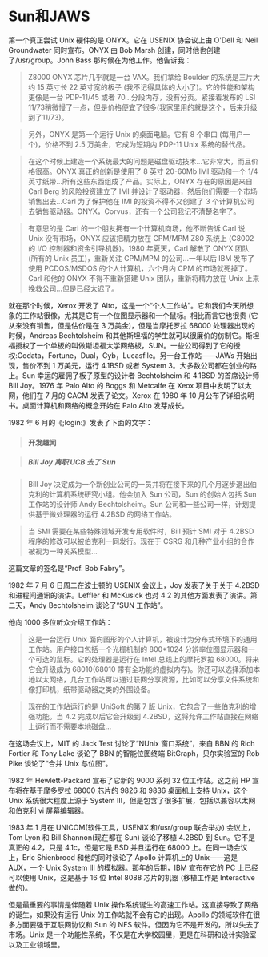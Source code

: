 # Sun和JAWS

第一个真正尝试 Unix 硬件的是 ONYX。它在 USENIX 协会议上由 O'Dell 和 Neil Groundwater 同时宣布。ONYX 由 Bob Marsh 创建，同时他也创建了/usr/group。John Bass 那时候在为他工作。他告诉我：

> Z8000 ONYX 芯片几乎就是一台 VAX。我们拿给 Boulder 的系统是三片大约 15 英寸长 22 英寸宽的板子 (我不记得具体的大小了)。它的性能和架构更像是一台 PDP-11/45 或者 70...分段内存，没有分页。紧接着发布的 LSI 11/73稍微慢了一点，但是价格便宜了很多(我家里用的就是这个，后来升级到了11/73)。

> 另外，ONYX 是第一个运行 Unix 的桌面电脑。它有 8 个串口 (每用户一个)，价格不到 2.5 万美金，它成为短期内 PDP-11 Unix 系统的替代品。

> 在这个时候上建造一个系统最大的问题是磁盘驱动技术...它非常大，而且价格很高。ONYX 真正的创新是使用了 8 英寸 20-60Mb IMI 驱动和一个 1/4 英寸纸带...所有这些东西组成了产品。实际上，ONYX 存在的原因是来自 Carl Berg 的风险投资建立了 IMI 并设计了驱动器，然后他们需要一个市场销售出去...Carl 为了保护他在 IMI 的投资不得不又创建了 3 个计算机公司去销售驱动器。ONYX，Corvus，还有一个公司我记不清楚名字了。

> 有意思的是 Carl 的一个朋友拥有一个计算机商场，他不断告诉 Carl 说 Unix 没有市场，ONYX 应该把精力放在 CPM/MPM Z80 系统上 (C8002 的 I/O 控制器和资金引导机器)。1980 年夏天，Carl 解散了 ONYX 团队 (所有的 Unix 员工)，重新关注 CPM/MPM 的公司...一年以后 IBM 发布了使用 PCDOS/MSDOS 的个人计算机，六个月内 CPM 的市场就死掉了。Carl 和他的 ONYX 不得不重新搭建 Unix 团队，重新将精力放在 Unix 上来挽救公司...但是已经太迟了。

就在那个时候，Xerox 开发了 Alto，这是一个“个人工作站”。它和我们今天所想象的工作站很像，尤其是它有一个位图显示器和一个鼠标。相比而言它也很贵 (它从来没有销售，但是估价是在 3 万美金)，但是当摩托罗拉 68000 处理器出现的时候，Andreas Bechtolsheim 和其他斯坦福的学生就可以很廉价的仿制它。斯坦福授权了一个单板的叫做斯坦福大学网络板，SUN。一些公司得到了它的授权:Codata，Fortune，Dual，Cyb，Lucasfile。另一台工作站——JAWs 开始出现，售价不到 1 万美元，运行 4.1BSD 或者 System 3。大多数公司都在创业的路上。Sun 幸运的雇佣了板子原型的设计者 Bechtolsheim 和 4.1BSD 的首席设计师 Bill Joy。1976 年 Palo Alto 的 Boggs 和 Metcalfe 在 Xeox 项目中发明了以太网，他们在 7 月的 CACM 发表了论文。Xerox 在 1980 年 10 月公布了详细说明书。桌面计算机和网络的概念开始在 Palo Alto 发芽成长。

1982 年 6 月的《;login:》发表了下面的文字：

> #### 开发趣闻

> ##### Bill Joy 离职 UCB 去了 Sun

> Bill Joy 决定成为一个新创业公司的一员并将在接下来的几个月逐步退出伯克利的计算机系统研究小组。他会加入 Sun 公司，Sun 的创始人包括 Sun 工作站的设计师 Andy Bechtolsheim。Sun 公司和一些公司一样，计划提供基于微处理器的运行 4.2BSD 的网络工作站。

> 当 SMI 需要在某些特殊领域开发专用软件时，Bill 预计 SMI 对于 4.2BSD 程序的修改可以被伯克利一同发行。现在于 CSRG 和几种产业小组的合作被视为一种关系模型...

这篇文章的签名是“Prof. Bob Fabry”。

1982 年 7 月 6 日周二在波士顿的 USENIX 会议上，Joy 发表了关于关于 4.2BSD 和进程间通讯的演讲。Leffler 和 McKusick 也对 4.2 的其他方面发表了演讲。第二天，Andy Bechtolsheim 谈论了“SUN 工作站”。

他向 1000 多位听众介绍工作站：

> 这是一台运行 Unix 面向图形的个人计算机，被设计为分布式环境下的通用工作站。用户接口包括一个光栅机制的 800\*1024 分辨率位图显示器和一个可选的鼠标。它的处理器是运行在 Intel 总线上的摩托罗拉 68000。将来它会升级成为 68010(68010 带有全功能的虚拟内存)。你还可以选择添加本地以太网络，几台工作站可以通过联网分享资源，比如可以分享文件系统和像打印机，纸带驱动器之类的外围设备。

> 现在的工作站运行的是 UniSoft 的第 7 版 Unix，它包含了一些伯克利的增强功能。当 4.2 完成以后它会升级到 4.2BSD，这将允许工作站直接在网络上运行而不需要本地磁盘...

在这场会议上，MIT 的 Jack Test 讨论了“NUnix 窗口系统”，来自 BBN 的 Rich Fortier 和 Tony Lake 谈论了 BBN 的智能位图终端 BitGraph，贝尔实验室的 Rob Pike 谈论了“合并 Unix 与位图”。

1982 年 Hewlett-Packard 宣布了它新的 9000 系列 32 位工作站。这之前 HP 宣布将在基于摩多罗拉 68000 芯片的 9826 和 9836 桌面机上支持 Unix，这个 Unix 系统很大程度上源于 System III，但是包含了很多扩展，包括以兼容以太网和伯克利 vi 屏幕编辑器。

1983 年 1 月在 UNICOM(软件工具，USENIX 和/usr/group 联合举办) 会议上，Tom Lyon 和 Bill Shannon(现在都在 Sun) 谈论了移植 4.2BSD 到 Sun。它不是真正的 4.2，只是 4.1c，但是它是 BSD 并且运行在 68000 上。在同一场会议上，Eric Shienbrood 和他的同时谈论了 Apollo 计算机上的 Unix——这是 AUX，一个 Unix System III 的模拟器。那年的后期，IBM 宣布在它的 PC 上已经可以使用 Unix，这是基于 16 位 Intel 8088 芯片的机器 (移植工作是 Interactive 做的)。

但是最重要的事情是伴随着 Unix 操作系统诞生的高速工作站。这直接导致了网络的诞生，如果没有运行 Unix 的工作站就不会有它的出现。Apollo 的领域软件在很多方面要强于互联网协议和 Sun 的 NFS 软件。但因为它不是开发的，所以失去了市场。Unix 是一个功能性系统，不仅是在大学校园里，更是在科研和设计实验室以及工业领域里。
